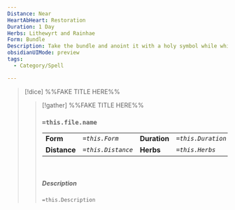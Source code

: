 ```yaml
---
Distance: Near
HeartAbHeart: Restoration
Duration: 1 Day
Herbs: Lithewyrt and Rainhae
Form: Bundle
Description: Take the bundle and anoint it with a holy symbol while whispering the prayer of rebuke. For 1 day, roll 2d6 + Player Level - Undead Level to attempt to Turn Undead. 2d6 LVL of them flee on a 9+, while a 12+ destroys them. If you are 3+ levels higher, 9+ destroys them, otherwise they turn automatically.
obsidianUIMode: preview
tags:
  - Category/Spell

---
```


>[!dice] %%FAKE TITLE HERE%%
>>[!gather]  %%FAKE TITLE HERE%%
>>### `=this.file.name`
>>|  | |  |  |
>>|--------|-------|-----|------|
>>| **Form**  | *`=this.Form`* | **Duration** | *`=this.Duration`* |
>>| **Distance** | *`=this.Distance`* | **Herbs** | *`=this.Herbs`* |
>>
>>&nbsp;
>> 
>> ##### Description
>>`=this.Description`
>>

